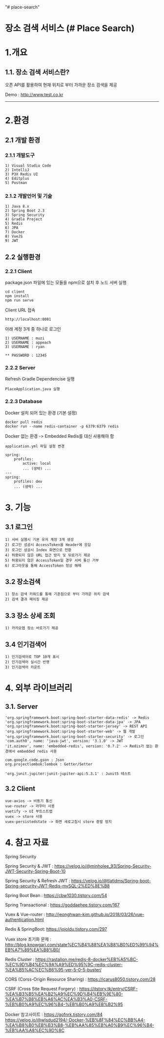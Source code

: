 "# place-search" 

장소 검색 서비스 (# Place Search)
================================

# 1.개요
## 1.1. 장소 검색 서비스란?
오픈 API를 활용하여 현재 위치로 부터 가까운 장소 검색을 제공

Demo : http://www.test.co.kr

---------------------------------------
# 2.환경
## 2.1 개발 환경
### 2.1.1 개발도구
    1) Visual Studio Code
    2) IntelliJ
    3) P3X Redis UI
    4) Editplus
    5) Postman

### 2.1.2 개발언어 및 기술
    1) Java 8.x
    2) Spring Boot 2.3
    3) Spring Security
    4) Gradle Project
    5) Redis
    6) JPA
    7) Docker
    8) VueJS
    9) JWT

## 2.2 실행환경
### 2.2.1 Client
package.json 파일에 있는 모듈을 npm으로 설치 후 노드 서버 실행

    cd client
    npm install
    npm run serve

Client URL 접속

    http://localhost:8081

아래 계정 3개 중 하나로 로그인

    1) USERNAME : muzi
    2) USERNAME : appeach
    3) USERNAME : ryan
    
    ** PASSWORD : 12345

### 2.2.2 Server
Refresh Gradle Dependencise 실행

    PlaceApplication.java 실행

### 2.2.3 Database
Docker 설치 되어 있는 환경 (기본 설정)

    docker pull redis
    docker run --name redis-container -p 6379:6379 redis

Docker 없는 환경 -> Embedded Redis를 대신 사용해야 함

    application.yml 파일 설정 변경    

    spring:
        profiles:
            active: local
            ... (생략) ...
    ---
    spring:
        profiles: dev
        ... (생략) ...
    

# 3. 기능
## 3.1 로그인
    1) 서버 실행시 기본 유저 계정 3개 생성
    2) 로그인 성공시 AccessToken을 Header에 응답
    3) 로그인 성공시 Index 화면으로 전환
    4) 허용되지 않은 URL 접근 방지 및 뒤로가기 제공
    5) 허용되지 않은 AccessToken일 경우 서버 통신 거부
    6) 로그아웃을 통해 AccessToken 정상 해제

## 3.2 장소검색
    1) 장소 검색 키워드를 통해 기준점으로 부터 가까운 위치 검색
    2) 검색 결과 페이징 제공

## 3.3 장소 상세 조회
    1) 카카오맵 장소 바로가기 제공

## 3.4 인기검색어
    1) 인기검색어로 TOP 10개 표시
    2) 인기검색어 실시간 반영
    3) 인기검색어 카운트

# 4. 외부 라이브러리
## 3.1. Server
    'org.springframework.boot:spring-boot-starter-data-redis' -> Redis
    'org.springframework.boot:spring-boot-starter-data-jpa' -> JPA
    'org.springframework.boot:spring-boot-starter-jersey' -> REST API
    'org.springframework.boot:spring-boot-starter-web' -> 웹 개발
    'org.springframework.boot:spring-boot-starter-security' -> 로그인
    'com.auth0', name: 'java-jwt', version: '3.1.0' -> JWT
    'it.ozimov', name: 'embedded-redis', version: '0.7.2' -> Redis가 없는 환경에서 embedded redis 사용

    com.google.code.gson : Json
    org.projectlombok:lombok : Getter/Setter

    'org.junit.jupiter:junit-jupiter-api:5.3.1' : Junit5 테스트


## 3.2 Client
    vue-axios -> 비동기 통신
    vue-router -> 라우터 사용
    vuetify -> UI 부트스트랩
    vuex -> store 사용
    vuex-persistedstate -> 화면 새로고침시 store 증발 방지


# 4. 참고 자료
Spring Security

Spring Security & JWT :
https://velog.io/@minholee_93/Spring-Security-JWT-Security-Spring-Boot-10

Spring Security & Refresh JWT :
https://velog.io/@tlatldms/Spring-boot-Spring-security-JWT-Redis-mySQL-2%ED%8E%B8

Spring Boot Bean :
https://cbw1030.tistory.com/54

Spring Transactional :
https://goddaehee.tistory.com/167

Vuex & Vue-router :
http://jeonghwan-kim.github.io/2018/03/26/vue-authentication.html

Redis & SpringBoot:
https://jojoldu.tistory.com/297

Vuex store 초기화 문제 :
http://blog.knowgari.com/state%EC%B4%88%EA%B8%B0%ED%99%94%EB%A7%89%EA%B8%B0/

Redis Cluster :
https://rastalion.me/redis-8-docker%EB%A5%BC-%EC%9D%B4%EC%9A%A9%ED%95%9C-redis-cluster-%EA%B5%AC%EC%B6%95-ver-5-0-5-buster/

CORS (Corss-Origin Resource Sharing) :
https://icarus8050.tistory.com/28

CSRF (Cross Site Request Forgery) : 
https://itstory.tk/entry/CSRF-%EA%B3%B5%EA%B2%A9%EC%9D%B4%EB%9E%80-%EA%B7%B8%EB%A6%AC%EA%B3%A0-CSRF-%EB%B0%A9%EC%96%B4-%EB%B0%A9%EB%B2%95

Docker
참고사이트 : https://gofnrk.tistory.com/84
https://velog.io/@wlsdud2194/-Docker-%EB%8F%84%EC%BB%A4-%EA%B8%B0%EB%B3%B8-%EB%AA%85%EB%A0%B9%EC%96%B4-%EB%AA%A8%EC%9D%8C